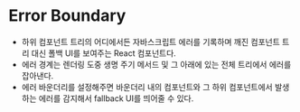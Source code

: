 # Error Boundary

- 하위 컴포넌트 트리의 어디에서든 자바스크립트 에러를 기록하며 깨진 컴포넌트 트리 대신 폴백 UI를 보여주는 React 컴포넌트다.
- 에러 경계는 렌더링 도중 생명 주기 메서드 및 그 아래에 있는 전체 트리에서 에러를 잡아낸다.
- 에러 바운더리를 설정해주면 바운더리 내의 컴포넌트와 그 하위 컴포넌트에서 발생하는 에러를 감지해서 fallback UI를 띄어줄 수 있다.
